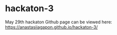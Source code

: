 # hackaton-3
May 29th hackaton
Github page can be viewed here: https://anastasiiagapon.github.io/hackaton-3/
